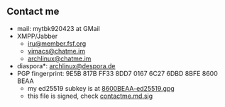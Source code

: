 ## Contact me

* mail: mytbk920423 at GMail
* XMPP/Jabber
  - iru@member.fsf.org
  - vimacs@chatme.im
  - archlinux@chatme.im
* diaspora*: archlinux@despora.de
* PGP fingerprint: 9E5B 817B FF33 8DD7 0167  6C27 6DBD 8BFE 8600 BEAA
  - my ed25519 subkey is at [8600BEAA-ed25519.gpg](8600BEAA-ed25519.gpg)
  - this file is signed, check [contactme.md.sig](contactme.md.sig)
